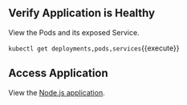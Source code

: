 ## Verify Application is Healthy

View the Pods and its exposed Service.

`kubectl get deployments,pods,services`{{execute}}

## Access Application

View the [Node.js application](https://[[HOST_SUBDOMAIN]]-32000-[[KATACODA_HOST]].environments.katacoda.com/).